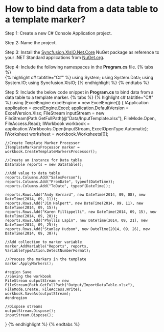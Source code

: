 # How to bind data from a data table to a template marker?

Step 1: Create a new C# Console Application project.

Step 2: Name the project.

Step 3: Install the [Syncfusion.XlsIO.Net.Core](https://www.nuget.org/packages/Syncfusion.XlsIO.Net.Core) NuGet package as reference to your .NET Standard applications from [NuGet.org](https://www.nuget.org).

Step 4: Include the following namespaces in the **Program.cs** file.
{% tabs %}  
{% highlight c# tabtitle="C#" %}
using System;
using System.Data;
using System.IO;
using Syncfusion.XlsIO;
{% endhighlight %}
{% endtabs %}  

Step 5: Include the below code snippet in **Program.cs** to bind data from a data table to a template marker.
{% tabs %}
{% highlight c# tabtitle="C#" %}
using (ExcelEngine excelEngine = new ExcelEngine())
{
    IApplication application = excelEngine.Excel;
    application.DefaultVersion = ExcelVersion.Xlsx;
    FileStream inputStream = new FileStream(Path.GetFullPath(@"Data/InputTemplate.xlsx"), FileMode.Open, FileAccess.Read);
    IWorkbook workbook = application.Workbooks.Open(inputStream, ExcelOpenType.Automatic);
    IWorksheet worksheet = workbook.Worksheets[0];

    //Create Template Marker Processor
    ITemplateMarkersProcessor marker = workbook.CreateTemplateMarkersProcessor();

    //Create an instance for Data table
    DataTable reports = new DataTable();

    //Add value to data table
    reports.Columns.Add("SalesPerson");
    reports.Columns.Add("FromDate", typeof(DateTime));
    reports.Columns.Add("ToDate", typeof(DateTime));

    reports.Rows.Add("Andy Bernard", new DateTime(2014, 09, 08), new DateTime(2014, 09, 11));
    reports.Rows.Add("Jim Halpert", new DateTime(2014, 09, 11), new DateTime(2014, 09, 15));
    reports.Rows.Add("Karen Fillippelli", new DateTime(2014, 09, 15), new DateTime(2014, 09, 20));
    reports.Rows.Add("Phyllis Lapin", new DateTime(2014, 09, 21), new DateTime(2014, 09, 25));
    reports.Rows.Add("Stanley Hudson", new DateTime(2014, 09, 26), new DateTime(2014, 09, 30));

    //Add collection to marker variable
    marker.AddVariable("Reports", reports, VariableTypeAction.DetectNumberFormat);

    //Process the markers in the template
    marker.ApplyMarkers();

    #region Save
    //Saving the workbook
    FileStream outputStream = new FileStream(Path.GetFullPath("Output/ImportDataTable.xlsx"), FileMode.Create, FileAccess.Write);
    workbook.SaveAs(outputStream);
    #endregion

    //Dispose streams
    outputStream.Dispose();
    inputStream.Dispose();
}
{% endhighlight %}
{% endtabs %}
